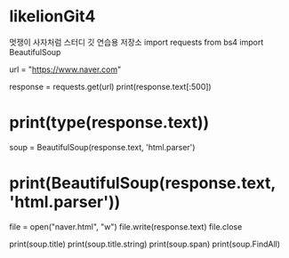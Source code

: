 # likelionGit4
멋쟁이 사자처럼 스터디 깃 연습용 저장소
import requests
from bs4 import BeautifulSoup

url = "https://www.naver.com"

response = requests.get(url)
print(response.text[:500])

# print(type(response.text))

soup = BeautifulSoup(response.text, 'html.parser')
# print(BeautifulSoup(response.text, 'html.parser'))


file = open("naver.html", "w")
file.write(response.text)
file.close

print(soup.title)
print(soup.title.string)
print(soup.span)
print(soup.FindAll)
